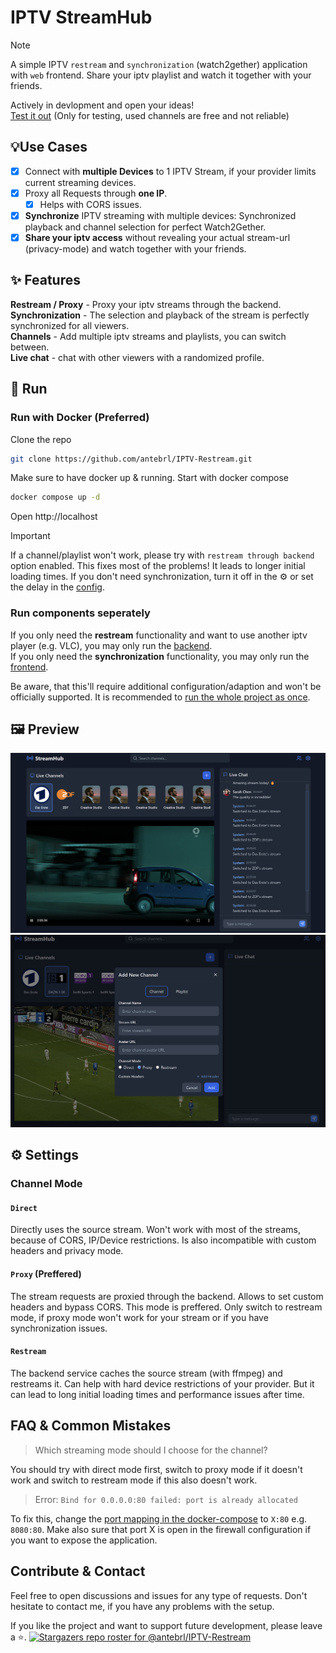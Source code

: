 # IPTV StreamHub

> [!NOTE]  
>A simple IPTV `restream` and `synchronization` (watch2gether) application with `web` frontend. Share your iptv playlist and watch it together with your friends.
> 
>Actively in devlopment and open your ideas! <br>
> [Test it out](https://ante.is-a.dev) (Only for testing, used channels are free and not reliable)

## 💡Use Cases
- [x] Connect with **multiple Devices** to 1 IPTV Stream, if your provider limits current streaming devices.
- [x] Proxy all Requests through **one IP**.
  - [x] Helps with CORS issues.
- [x] **Synchronize** IPTV streaming with multiple devices: Synchronized playback and channel selection for perfect Watch2Gether.
- [x] **Share your iptv access** without revealing your actual stream-url (privacy-mode) and watch together with your friends.

## ✨ Features 
**Restream / Proxy** - Proxy your iptv streams through the backend. <br>
**Synchronization** - The selection and playback of the stream is perfectly synchronized for all viewers. <br>
**Channels** - Add multiple iptv streams and playlists, you can switch between. <br>
**Live chat** - chat with other viewers with a randomized profile.

## 🚀 Run

### Run with Docker (Preferred)

Clone the repo

```bash
git clone https://github.com/antebrl/IPTV-Restream.git
```

Make sure to have docker up & running. Start with docker compose
```bash
docker compose up -d
```
Open http://localhost

> [!IMPORTANT]  
> If a channel/playlist won't work, please try with `restream through backend` option enabled. This fixes most of the problems! It leads to longer initial loading times. If you don't need synchronization, turn it off in the ⚙️ or set the delay in the [config](docker-compose.yml).


### Run components seperately

If you only need the **restream** functionality and want to use another iptv player (e.g. VLC), you may only run the [backend](/backend/README.md).
<br>
If you only need the **synchronization** functionality, you may only run the [frontend](/frontend/README.md).


Be aware, that this'll require additional configuration/adaption and won't be officially supported. It is recommended to [run the whole project as once](#run-with-docker).

## 🖼️ Preview
![Frontend Preview](/frontend/ressources/frontend-preview.png)
![Add channel](/frontend/ressources/add-channel.png)

## ⚙️ Settings

### Channel Mode
#### `Direct`
Directly uses the source stream. Won't work with most of the streams, because of CORS, IP/Device restrictions. Is also incompatible with custom headers and privacy mode.

#### `Proxy` (Preffered)
The stream requests are proxied through the backend. Allows to set custom headers and bypass CORS. This mode is preffered. Only switch to restream mode, if proxy mode won't work for your stream or if you have synchronization issues.

#### `Restream`
The backend service caches the source stream (with ffmpeg) and restreams it. Can help with hard device restrictions of your provider. But it can lead to long initial loading times and performance issues after time.

## FAQ & Common Mistakes

> Which streaming mode should I choose for the channel?

You should try with direct mode first, switch to proxy mode if it doesn't work and switch to restream mode if this also doesn't work.

> Error: `Bind for 0.0.0.0:80 failed: port is already allocated`

To fix this, change the [port mapping in the docker-compose](docker-compose.yml#L40) to `X:80` e.g. `8080:80`. Make also sure that port X is open in the firewall configuration if you want to expose the application.

## Contribute & Contact
Feel free to open discussions and issues for any type of requests. Don't hesitate to contact me, if you have any problems with the setup.


If you like the project and want to support future development, please leave a ⭐.
[![Stargazers repo roster for @antebrl/IPTV-Restream](https://reporoster.com/stars/dark/antebrl/IPTV-Restream)](https://github.com/antebrl/IPTV-Restream/stargazers)
